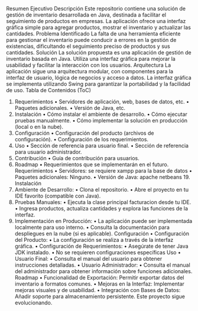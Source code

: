 Resumen Ejecutivo
Descripción
Este repositorio contiene una solución de gestión de inventario desarrollada en Java, destinada a facilitar el seguimiento de productos en empresas. La aplicación ofrece una interfaz gráfica simple para agregar productos, mostrar el inventario y actualizar las cantidades.
Problema Identificado
La falta de una herramienta eficiente para gestionar el inventario puede conducir a errores en la gestión de existencias, dificultando el seguimiento preciso de productos y sus cantidades.
Solución
La solución propuesta es una aplicación de gestión de inventario basada en Java. Utiliza una interfaz gráfica para mejorar la usabilidad y facilitar la interacción con los usuarios.
Arquitectura
La aplicación sigue una arquitectura modular, con componentes para la interfaz de usuario, lógica de negocios y acceso a datos. La interfaz gráfica se implementa utilizando Swing para garantizar la portabilidad y la facilidad de uso.
Tabla de Contenidos (ToC)
1.	Requerimientos
•	Servidores de aplicación, web, bases de datos, etc.
•	Paquetes adicionales.
•	Versión de Java, etc.
2.	Instalación
•	Cómo instalar el ambiente de desarrollo.
•	Cómo ejecutar pruebas manualmente.
•	Cómo implementar la solución en producción (local o en la nube).
3.	Configuración
•	Configuración del producto (archivos de configuración).
•	Configuración de los requerimientos.
4.	Uso
•	Sección de referencia para usuario final.
•	Sección de referencia para usuario administrador.
5.	Contribución
•	Guía de contribución para usuarios.
6.	Roadmap
•	Requerimientos que se implementarán en el futuro.
Requerimientos
•	Servidores: se requiere xampp para la base de datos
•	Paquetes adicionales: Ninguno.
•	Versión de Java: apache netbeans 19.
Instalación
1.	Ambiente de Desarrollo:
•	Clona el repositorio.
•	Abre el proyecto en tu IDE favorito (compatible con Java).
2.	Pruebas Manuales:
•	Ejecuta la clase principal facturacion desde tu IDE.
•	Ingresa productos, actualiza cantidades y explora las funciones de la interfaz.
3.	Implementación en Producción:
•	La aplicación puede ser implementada localmente para uso interno.
•	Consulta la documentación para despliegues en la nube (si es aplicable).
Configuración
•	Configuración del Producto:
•	La configuración se realiza a través de la interfaz gráfica.
•	Configuración de Requerimientos:
•	Asegúrate de tener Java JDK instalado.
•	No se requieren configuraciones específicas
Uso
•	Usuario Final:
•	Consulta el manual del usuario para obtener instrucciones detalladas.
•	Usuario Administrador:
•	Consulta el manual del administrador para obtener información sobre funciones adicionales.
Roadmap
•	Funcionalidad de Exportación: Permitir exportar datos del inventario a formatos comunes.
•	Mejoras en la Interfaz: Implementar mejoras visuales y de usabilidad.
•	Integración con Bases de Datos: Añadir soporte para almacenamiento persistente.
Este proyecto sigue evolucionando. 
